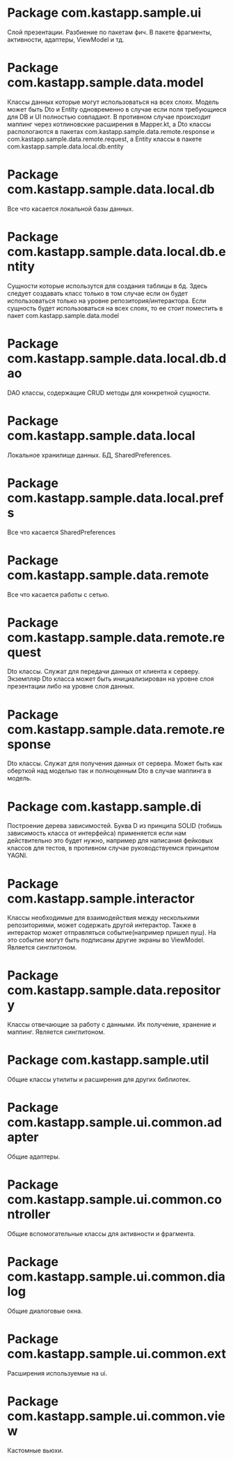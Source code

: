 # Package com.kastapp.sample.ui

Слой презентации. Разбиение по пакетам фич. В пакете фрагменты, активности, адаптеры, ViewModel и тд.

# Package com.kastapp.sample.data.model

Классы данных которые могут использоваться на всех слоях. 
Модель может быть Dto и Entity одновременно в случае если поля требующиеся для DB и UI полностью совпадают. 
В противном случае происходит маппинг через котлиновские расширения в Mapper.kt, а Dto классы распологаются в пакетах com.kastapp.sample.data.remote.response и com.kastapp.sample.data.remote.request, а Entity классы в пакете com.kastapp.sample.data.local.db.entity

# Package com.kastapp.sample.data.local.db

Все что касается локальной базы данных.

# Package com.kastapp.sample.data.local.db.entity

Сущности которые использутся для создания таблицы в бд. 
Здесь следует создавать класс только в том случае если он будет использоваться только на уровне репозитория/интерактора. 
Если сущность будет использоваться на всех слоях, то ее стоит поместить в пакет com.kastapp.sample.data.model

# Package com.kastapp.sample.data.local.db.dao

DAO классы, содержащие CRUD методы для конкретной сущности.

# Package com.kastapp.sample.data.local

Локальное хранилище данных. БД, SharedPreferences.

# Package com.kastapp.sample.data.local.prefs

Все что касается SharedPreferences

# Package com.kastapp.sample.data.remote

Все что касается работы с сетью.

# Package com.kastapp.sample.data.remote.request

Dto классы. Служат для передачи данных от клиента к серверу. Экземпляр Dto класса может быть инициализирован на уровне слоя презентации либо на уровне слоя данных.

# Package com.kastapp.sample.data.remote.response

Dto классы. Служат для получения данных от сервера. Может быть как оберткой над моделью так и полноценным Dto в случае маппинга в модель.

# Package com.kastapp.sample.di

Построение дерева зависимостей. Буква D из принципа SOLID (тобишь зависимость класса от интерфейса) применяется если нам действительно это будет нужно, например для написания фейковых классов для тестов, в противном случае руководствуемся принципом YAGNI.

# Package com.kastapp.sample.interactor
Классы необходимые для взаимодействия между несколькими репозиториями, может содержать другой интерактор.
Также в интерактор может отправляться событие(например пришел пуш). На это событие могут быть подписаны другие экраны во ViewModel. 
Является синглитоном.

# Package com.kastapp.sample.data.repository

Классы отвечающие за работу с данными. Их получение, хранение и маппинг. Является синглитоном.

# Package com.kastapp.sample.util

Общие классы утилиты и расширения для других библиотек.

# Package com.kastapp.sample.ui.common.adapter

Общие адаптеры.

# Package com.kastapp.sample.ui.common.controller

Общие вспомогательные классы для активности и фрагмента.

# Package com.kastapp.sample.ui.common.dialog

Общие диалоговые окна.

# Package com.kastapp.sample.ui.common.ext

Расширения используемые на ui.

# Package com.kastapp.sample.ui.common.view

Кастомные вьюхи.






